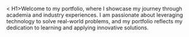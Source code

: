 < H1>Welcome to my portfolio, where I showcase my journey through academia and industry experiences. I am passionate about leveraging technology to solve real-world problems, and my portfolio reflects my dedication to learning and applying innovative solutions.</H1>
